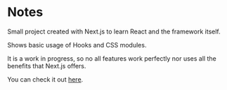 # Notes

Small project created with Next.js to learn React and the framework itself.

Shows basic usage of Hooks and CSS modules.

It is a work in progress, so no all features work perfectly nor uses all the benefits that Next.js offers.

You can check it out [here](https://randompics-nextjs.vercel.app/).
